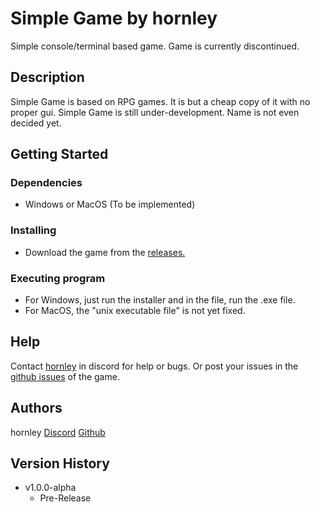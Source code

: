 # Simple Game by hornley

Simple console/terminal based game.
Game is currently discontinued.

## Description

Simple Game is based on RPG games. It is but a cheap copy of it with no proper gui. Simple Game is still under-development. Name is not even decided yet.

## Getting Started

### Dependencies

* Windows or MacOS (To be implemented)

### Installing

* Download the game from the [releases.](https://github.com/hornley/Game/releases)

### Executing program

* For Windows, just run the installer and in the file, run the .exe file.
* For MacOS, the "unix executable file" is not yet fixed.

## Help

Contact [hornley](https://discord.com/users/341604307113738243) in discord for help or bugs.
Or post your issues in the [github issues](https://github.com/hornley/Game/issues) of the game.

## Authors

hornley
[Discord](https://discord.com/users/341604307113738243)
[Github](https://github.com/hornley)

## Version History

* v1.0.0-alpha
    * Pre-Release
